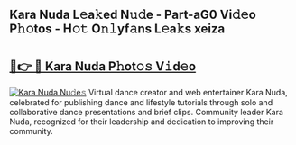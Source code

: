 ## Kara Nuda L𝚎a𝚔ed N𝚞𝚍e - Part-aG0 Vi𝚍𝚎o P𝚑𝚘tos - H𝚘𝚝 O𝚗𝚕yf𝚊ns L𝚎a𝚔s xeiza

# <h2><a href="http://kf8nra1.oniu.top/?m=Kara+Nuda">🔗👉 🔴 Kara Nuda P𝚑ot𝚘𝚜 V𝚒d𝚎o</a></h2>

[![Kara Nuda Nu𝚍e𝚜](https://i.imgur.com/0qMVB7G.gif)](http://kf8nra1.oniu.top/?m=Kara+Nuda)
Virtual dance creator and web entertainer Kara Nuda, celebrated for publishing dance and lifestyle tutorials through solo and collaborative dance presentations and brief clips. Community leader Kara Nuda, recognized for their leadership and dedication to improving their community.  
